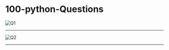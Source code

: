 # 100-python-Questions
![Q1](https://github.com/shubhankarahire/100-python-Questions/assets/152575983/d84b002f-18be-4013-8cb8-8f432e7fafa4)
***********************************************************************************************************************************************************************************************************
![Q2](https://github.com/shubhankarahire/100-python-Questions/assets/152575983/b0439038-f504-4434-90ab-47f42aa485c2)
***********************************************************************************************************************************************************************************************************
